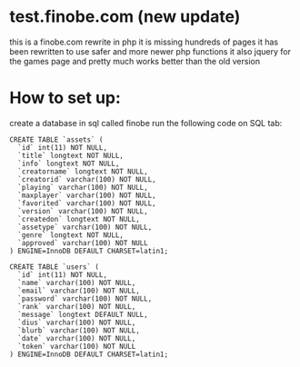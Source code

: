 # test.finobe.com (new update)
this is a finobe.com rewrite in php
it is missing hundreds of pages
it has been rewritten to use safer and more newer php functions
it also jquery for the games page and pretty much works better than the old version
# How to set up:
create a database in sql called finobe
run the following code on SQL tab:
```
CREATE TABLE `assets` (
  `id` int(11) NOT NULL,
  `title` longtext NOT NULL,
  `info` longtext NOT NULL,
  `creatorname` longtext NOT NULL,
  `creatorid` varchar(100) NOT NULL,
  `playing` varchar(100) NOT NULL,
  `maxplayer` varchar(100) NOT NULL,
  `favorited` varchar(100) NOT NULL,
  `version` varchar(100) NOT NULL,
  `createdon` longtext NOT NULL,
  `assetype` varchar(100) NOT NULL,
  `genre` longtext NOT NULL,
  `approved` varchar(100) NOT NULL
) ENGINE=InnoDB DEFAULT CHARSET=latin1;

CREATE TABLE `users` (
  `id` int(11) NOT NULL,
  `name` varchar(100) NOT NULL,
  `email` varchar(100) NOT NULL,
  `password` varchar(100) NOT NULL,
  `rank` varchar(100) NOT NULL,
  `message` longtext DEFAULT NULL,
  `dius` varchar(100) NOT NULL,
  `blurb` varchar(100) NOT NULL,
  `date` varchar(100) NOT NULL,
  `token` varchar(100) NOT NULL
) ENGINE=InnoDB DEFAULT CHARSET=latin1;
```
